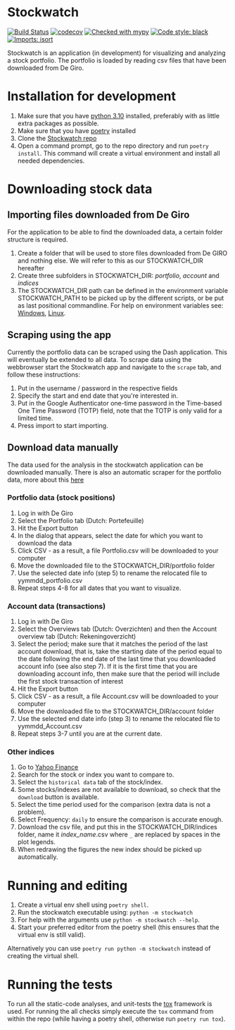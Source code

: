 <h1 id="header">Stockwatch</h1>

[![Build Status](https://github.com/StockwatchDev/stockwatch/actions/workflows/stockwatch-tests.yml/badge.svg)](https://github.com/StockwatchDev/stockwatch/actions)
[![codecov](https://codecov.io/gh/StockwatchDev/stockwatch/branch/develop/graph/badge.svg)](https://app.codecov.io/gh/StockwatchDev/stockwatch)
[![Checked with mypy](http://www.mypy-lang.org/static/mypy_badge.svg)](http://mypy-lang.org/)
[![Code style: black](https://img.shields.io/badge/code%20style-black-000000.svg)](https://github.com/psf/black)
[![Imports: isort](https://img.shields.io/badge/%20imports-isort-%231674b1?style=flat&labelColor=ef8336)](https://pycqa.github.io/isort/)


Stockwatch is an application (in development) for visualizing and analyzing a stock
portfolio. The portfolio is loaded by reading csv files that have been downloaded from
De Giro.

# Installation for development

1. Make sure that you have [python 3.10] installed, preferably with as little extra
   packages as possible.
2. Make sure that you have [poetry] installed
3. Clone the [Stockwatch repo]
4. Open a command prompt, go to the repo directory and run `poetry install`. This
   command will create a virtual environment and install all needed dependencies.

# Downloading stock data

## Importing files downloaded from De Giro
For the application to be able to find the downloaded data, a certain folder structure
is required.

1. Create a folder that will be used to store files downloaded from De GIRO and nothing
   else. We will refer to this as our STOCKWATCH\_DIR hereafter
2. Create three subfolders in STOCKWATCH\_DIR: *portfolio*, *account* and *indices*
3. The STOCKWATCH\_DIR path can be defined in the environment variable STOCKWATCH\_PATH
   to be picked up by the different scripts, or be put as last positional commandline.
   For help on environment variables see: [Windows][WindowsEnv], [Linux][LinuxEnv].

## Scraping using the app

Currently the portfolio data can be scraped using the Dash application. This will
eventually be extended to all data. To scrape data using the webbrowser start the
Stockwatch app and navigate to the `scrape` tab, and follow these instructions:

1. Put in the username / password in the respective fields
2. Specify the start and end date that you're interested in.
3. Put in the Google Authenticator one-time password in the Time-based One Time
   Password (TOTP) field, note that the TOTP is only valid for a limited time.
4. Press import to start importing.

## Download data manually

The data used for the analysis in the stockwatch application can be downloaded manually.
There is also an automatic scraper for the portfolio data, more about this
[here](#markdown-header-scraping-the-porfolio-data-from-de-giro)

### Portfolio data (stock positions)

1. Log in with De Giro
2. Select the Portfolio tab (Dutch: Portefeuille)
3. Hit the Export button
4. In the dialog that appears, select the date for which you want to download the data
5. Click CSV - as a result, a file Portfolio.csv will be downloaded to your computer
6. Move the downloaded file to the STOCKWATCH\_DIR/portfolio folder
7. Use the selected date info (step 5) to rename the relocated file to
   yymmdd\_portfolio.csv
8. Repeat steps 4-8 for all dates that you want to visualize.

### Account data (transactions)

1. Log in with De Giro
2. Select the Overviews tab (Dutch: Overzichten) and then the Account overview tab
   (Dutch: Rekeningoverzicht)
3. Select the period; make sure that it matches the period of the last account download,
   that is, take the starting date of the period equal to the date following
   the end date of the last time that you downloaded account info (see also step 7).
   If it is the first time that you are downloading account info, then make sure that
   the period will include the first stock transaction of interest
4. Hit the Export button
5. Click CSV - as a result, a file Account.csv will be downloaded to your computer
6. Move the downloaded file to the STOCKWATCH\_DIR/account folder
7. Use the selected end date info (step 3) to rename the relocated file to
   yymmdd\_Account.csv
8. Repeat steps 3-7 until you are at the current date.

### Other indices

1. Go to [Yahoo Finance]
2. Search for the stock or index you want to compare to.
3. Select the `historical data` tab of the stock/index.
4. Some stocks/indexes are not available to download, so check that the `download` button
   is available.
5. Select the time period used for the comparison (extra data is not a problem).
6. Select Frequency: `daily` to ensure the comparison is accurate enough.
7. Download the csv file, and put this in the STOCKWATCH\_DIR/indices folder, name it
   *index_name*.csv where `_` are replaced by spaces in the plot legends.
8. When redrawing the figures the new index should be picked up automatically.

# Running and editing

1. Create a virtual env shell using `poetry shell`.
2. Run the stockwatch executable using: `python -m stockwatch`
3. For help with the arguments use `python -m stockwatch --help`.
4. Start your preferred editor from the poetry shell (this ensures that
   the virtual env is still valid).

Alternatively you can use `poetry run python -m stockwatch` instead
of creating the virtual shell.

# Running the tests

To run all the static-code analyses, and unit-tests the [tox] framework is
used. For running the all checks simply execute the `tox` command from
within the repo (while having a poetry shell, otherwise run `poetry run tox`).

[Firefox]: ./figs/devtools_firefox.png
[Chrome]: ./figs/devtools_chrome.png
[Edge]: ./figs/devtools_edge.png
[tox]: https://tox.wiki/en/latest/index.html
[python 3.10]: https://www.python.org/downloads/
[poetry]: https://python-poetry.org/docs/#installation
[Stockwatch repo]: https://bitbucket.org/stockwatch-ws/stockwatch/src/develop/
[Yahoo Finance]: https://finance.yahoo.com
[WindowsEnv]: https://docs.oracle.com/en/database/oracle/machine-learning/oml4r/1.5.1/oread/creating-and-modifying-environment-variables-on-windows.html#GUID-DD6F9982-60D5-48F6-8270-A27EC53807D0
[LinuxEnv]: https://unix.stackexchange.com/a/117470
